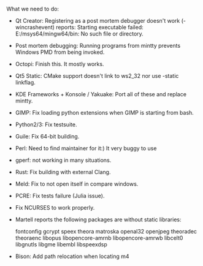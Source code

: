 What we need to do:

* Qt Creator: Registering as a post mortem debugger doesn't work (-wincrashevent)
              reports:
              Starting executable failed:
              E:/msys64/mingw64/bin: No such file or directory.

* Post mortem debugging: Running programs from mintty prevents Windows PMD from
                         being invoked.

* Octopi: Finish this. It mostly works.

* Qt5 Static: CMake support doesn't link to ws2_32 nor use -static linkflag.

* KDE Frameworks + Konsole / Yakuake: Port all of these and replace mintty.

* GIMP: Fix loading python extensions when GIMP is starting from bash.

* Python2/3: Fix testsuite.

* Guile: Fix 64-bit building.

* Perl: Need to find maintainer for it:) It very buggy to use

* gperf: not working in many situations.

* Rust: Fix building with external Clang.

* Meld: Fix to not open itself in compare windows.

* PCRE: Fix tests failure (Julia issue).

* Fix NCURSES to work properly.

* Martell reports the following packages are without static libraries:

   fontconfig gcrypt speex theora matroska openal32 openjpeg
   theoradec theoraenc libopus libopencore-amrnb libopencore-amrwb
   libcelt0 libgnutls libgme libembl libspeexdsp

* Bison: Add path relocation when locating m4
